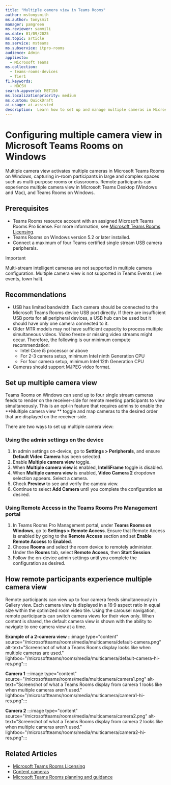 ```yaml
---  
title: "Multiple camera view in Teams Rooms"  
author: mstonysmith
ms.author: tonysmit  
manager: pamgreen
ms.reviewer: sammili 
ms.date: 01/09/2025  
ms.topic: article
ms.service: msteams
ms.subservice: itpro-rooms
audience: Admin
appliesto: 
  - Microsoft Teams
ms.collection: 
  - teams-rooms-devices
  - Tier1
f1.keywords: 
  - NOCSH
search.appverid: MET150
ms.localizationpriority: medium
ms.custom: QuickDraft  
ai-usage: ai-assisted  
description:  Learn how to set up and manage multiple cameras in Microsoft Teams Rooms on Windows to provide various angles and perspectives during meetings.
---  
```


# Configuring multiple camera view in Microsoft Teams Rooms on Windows

Multiple camera view activates multiple cameras in Microsoft Teams Rooms on Windows, capturing in-room participants in large and complex spaces such as multi-purpose rooms or classrooms. Remote participants can experience multiple camera view in Microsoft Teams Desktop (Windows and Mac), and Teams Rooms on Windows.

## Prerequisites

- Teams Rooms resource account with an assigned Microsoft Teams Rooms Pro license. For more information, see [Microsoft Teams Rooms Licensing](/microsoftteams/rooms/rooms-licensing).
- Teams Rooms on Windows version 5.2 or later installed.
- Connect a maximum of four Teams certified single stream USB camera peripherals.

> [!IMPORTANT]
> Multi-stream intelligent cameras are not supported in multiple camera configuration. Multiple camera view is not supported in Teams Events (live events, town hall).

## Recommendations

- USB has limited bandwidth. Each camera should be connected to the Microsoft Teams Rooms device USB port directly. If there are insufficient USB ports for all peripheral devices, a USB hub can be used but it should have only one camera connected to it.
- Older MTR models may not have sufficient capacity to process multiple simultaneous videos. Video freeze or missing video streams might occur. Therefore, the following is our minimum compute recommendation:
  - Intel Core i5 processor or above
  - For 2-3 camera setup, minimum Intel ninth Generation CPU
  - For four camera setup, minimum Intel 12th Generation CPU
- Cameras should support MJPEG video format.

## Set up multiple camera view

Teams Rooms on Windows can send up to four single stream cameras feeds to render on the receiver-side for remote meeting participants to view simultaneously. This is an opt-in feature that requires admins to enable the **Multiple camera view ** toggle and map cameras to the desired order that are displayed on the receiver-side.

There are two ways to set up multiple camera view:

### Using the admin settings on the device

1. In admin settings on-device, go to **Settings \> Peripherals**, and ensure **Default Video Camera** has been selected.
2. Enable **Multiple camera view** toggle.
3. When **Multiple camera view** is enabled, **IntelliFrame** toggle is disabled.
4. When **Multiple camera view** is enabled, **Video Camera 2** dropdown selection appears. Select a camera.
5. Check **Preview** to see and verify the camera view.
6. Continue to select **Add Camera** until you complete the configuration as desired.

### Using Remote Access in the Teams Rooms Pro Management portal

1. In Teams Rooms Pro Management portal, under **Teams Rooms on Windows**, go to **Settings \> Remote Access**. Ensure that Remote Access is enabled by going to the **Remote Access** section and set **Enable Remote Access** to **Enabled**.
2. Choose **Rooms** and select the room device to remotely administer. Under the **Rooms** tab, select **Remote Access**, then **Start Session**.
3. Follow the on-device admin settings until you complete the configuration as desired.

## How remote participants experience multiple camera view

Remote participants can view up to four camera feeds simultaneously in Gallery view. Each camera view is displayed in a 16:9 aspect ratio in equal size within the optimized room video tile. Using the carousel navigation, remote participants can switch camera views for their view only. When content is shared, the default camera view is shown with the ability to navigate to one camera view at a time.

**Example of a 2-camera view**
:::image type="content" source="/microsoftteams/rooms/media/multicamera/default-camera.png" alt-text="Screenshot of what a Teams Rooms display looks like when multiple cameras are used." lightbox="/microsoftteams/rooms/media/multicamera/default-camera-hi-res.png":::

**Camera 1**
:::image type="content" source="/microsoftteams/rooms/media/multicamera/camera1.png" alt-text="Screenshot of what a Teams Rooms display from camera 1 looks like when multiple cameras aren't used." lightbox="/microsoftteams/rooms/media/multicamera/camera1-hi-res.png":::

**Camera 2**
:::image type="content" source="/microsoftteams/rooms/media/multicamera/camera2.png" alt-text="Screenshot of what a Teams Rooms display from camera 2 looks like when multiple cameras aren't used." lightbox="/microsoftteams/rooms/media/multicamera/camera2-hi-res.png":::


## Related Articles

- [Microsoft Teams Rooms Licensing](rooms-licensing.md)
- [Content cameras](content-camera.md?tabs=Windows)
- [Microsoft Teams Rooms planning and guidance](/microsoftteams/rooms/room-planning-guidance)
